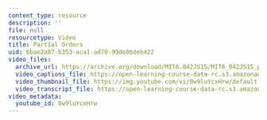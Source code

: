 ```yaml
---
content_type: resource
description: ''
file: null
resourcetype: Video
title: Partial Orders
uid: 6bae2a87-b353-aca1-ad70-99de86deb422
video_files:
  archive_url: https://archive.org/download/MIT6.042JS15/MIT6_042JS15_partialorderpt_ipod.mp4
  video_captions_file: https://open-learning-course-data-rc.s3.amazonaws.com/6-042j-mathematics-for-computer-science-spring-2015/cc3630bd785f563e913f1ef74a29e184_0w9luYcxHrw.vtt
  video_thumbnail_file: https://img.youtube.com/vi/0w9luYcxHrw/default.jpg
  video_transcript_file: https://open-learning-course-data-rc.s3.amazonaws.com/6-042j-mathematics-for-computer-science-spring-2015/c7638d1001bcad0a4cd7103de0e3ddcf_0w9luYcxHrw.pdf
video_metadata:
  youtube_id: 0w9luYcxHrw
---
```


